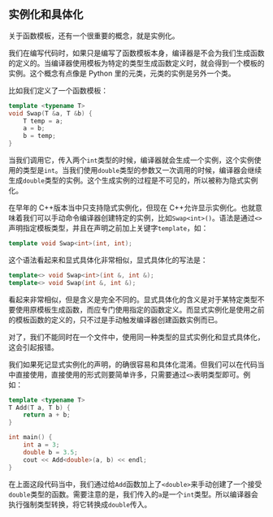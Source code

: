 ## 实例化和具体化

关于函数模板，还有一个很重要的概念，就是实例化。

我们在编写代码时，如果只是编写了函数模板本身，编译器是不会为我们生成函数的定义的。当编译器使用模板为特定的类型生成函数定义时，就会得到一个模板的实例。这个概念有点像是 Python 里的元类，元类的实例是另外一个类。

比如我们定义了一个函数模板：

```C++
template <typename T>
void Swap(T &a, T &b) {
    T temp = a;
    a = b;
    b = temp;
}
```

当我们调用它，传入两个`int`类型的时候，编译器就会生成一个实例，这个实例使用的类型是`int`。当我们使用`double`类型的参数又一次调用的时候，编译器会继续生成`double`类型的实例。这个生成实例的过程是不可见的，所以被称为隐式实例化。

在早年的 C++版本当中只支持隐式实例化，但现在 C++允许显示实例化。也就意味着我们可以手动命令编译器创建特定的实例，比如`Swap<int>()`。语法是通过`<>`声明指定模板类型，并且在声明之前加上关键字`template`，如：

```C++
template void Swap<int>(int, int);
```

这个语法看起来和显式具体化非常相似，显式具体化的写法是：

```C++
template<> void Swap<int>(int &, int &);
template<> void Swap(int &, int &);
```

看起来非常相似，但是含义是完全不同的。显式具体化的含义是对于某特定类型不要使用原模板生成函数，而应专门使用指定的函数定义。而显式实例化是使用之前的模板函数的定义的，只不过是手动触发编译器创建函数实例而已。

对了，我们不能同时在一个文件中，使用同一种类型的显式实例化和显式具体化，这会引起报错。

我们如果死记显式实例化的声明，的确很容易和具体化混淆。但我们可以在代码当中直接使用，直接使用的形式则要简单许多，只需要通过`<>`表明类型即可。例如：

```C++
template <typename T>
T Add(T a, T b) {
    return a + b;
}

int main() {
	int a = 3;
	double b = 3.5;
	cout << Add<double>(a, b) << endl;
}
```

在上面这段代码当中，我们通过给`Add`函数加上了`<double>`来手动创建了一个接受`double`类型的函数。需要注意的是，我们传入的`a`是一个`int`类型。所以编译器会执行强制类型转换，将它转换成`double`传入。

